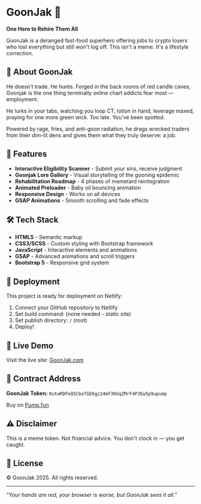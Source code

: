 # GoonJak 🍟

**One Hero to Rehire Them All**

GoonJak is a deranged fast-food superhero offering jobs to crypto losers who lost everything but still won't log off. This isn't a meme. It's a lifestyle correction.

## 🚨 About GoonJak

He doesn't trade. He hunts. Forged in the back rooms of red candle caves, Goonjak is the one thing terminally online chart addicts fear most — employment.

He lurks in your tabs, watching you loop CT, lotion in hand, leverage maxed, praying for one more green wick. Too late. You've been spotted.

Powered by rage, fries, and anti-goon radiation, he drags wrecked traders from their dim-lit dens and gives them what they truly deserve: a job.

## 🎯 Features

- **Interactive Eligibility Scanner** - Submit your sins, receive judgment
- **Goonjak Lore Gallery** - Visual storytelling of the gooning epidemic
- **Rehabilitation Roadmap** - 4 phases of memetard reintegration
- **Animated Preloader** - Baby oil bouncing animation
- **Responsive Design** - Works on all devices
- **GSAP Animations** - Smooth scrolling and fade effects

## 🛠️ Tech Stack

- **HTML5** - Semantic markup
- **CSS3/SCSS** - Custom styling with Bootstrap framework
- **JavaScript** - Interactive elements and animations
- **GSAP** - Advanced animations and scroll triggers
- **Bootstrap 5** - Responsive grid system

## 🚀 Deployment

This project is ready for deployment on Netlify:

1. Connect your GitHub repository to Netlify
2. Set build command: (none needed - static site)
3. Set publish directory: `/` (root)
4. Deploy!

## 📱 Live Demo

Visit the live site: [GoonJak.com](https://goonjak.netlify.app)

## 🎨 Contract Address

**GoonJak Token:** `8utwRDFeQSCboTGE6gz24mF3KGqZMrF4PJEw5p9upump`

Buy on [Pump.fun](https://pump.fun/coin/8utwRDFeQSCboTGE6gz24mF3KGqZMrF4PJEw5p9upump)

## ⚠️ Disclaimer

This is a meme token. Not financial advice. You don't clock in — you get caught.

## 📄 License

© GoonJak 2025. All rights reserved.

---

*"Your hands are red, your browser is worse, but GoonJak sees it all."*
